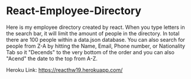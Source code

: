 # React-Employee-Directory

Here is my employee directory created by react. When you type letters in the search bar, it will limit the amount of people in the directory. In total there are 100 people within a data.json database. You can also search for people from Z-A by hitting the Name, Email, Phone number, or Nationality Tab so it "Decends" to the very bottom of the order and you can also "Acend" the date to the top from A-Z.

Heroku Link: https://reacthw19.herokuapp.com/